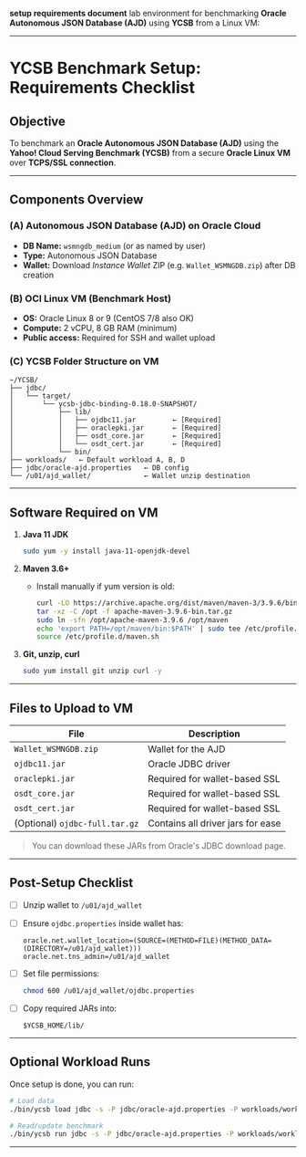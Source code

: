  **setup requirements document**  lab environment for benchmarking **Oracle Autonomous JSON Database (AJD)** using **YCSB** from a Linux VM:

---

#  YCSB Benchmark Setup: Requirements Checklist

##  Objective

To benchmark an **Oracle Autonomous JSON Database (AJD)** using the **Yahoo! Cloud Serving Benchmark (YCSB)** from a secure **Oracle Linux VM** over **TCPS/SSL connection**.

---

##  Components Overview

###  (A) Autonomous JSON Database (AJD) on Oracle Cloud

* **DB Name:** `wsmngdb_medium` (or as named by user)
* **Type:** Autonomous JSON Database
* **Wallet:** Download *Instance Wallet* ZIP (e.g. `Wallet_WSMNGDB.zip`) after DB creation

###  (B) OCI Linux VM (Benchmark Host)

* **OS:** Oracle Linux 8 or 9 (CentOS 7/8 also OK)
* **Compute:** 2 vCPU, 8 GB RAM (minimum)
* **Public access:** Required for SSH and wallet upload

###  (C) YCSB Folder Structure on VM

```
~/YCSB/
├── jdbc/
│   └── target/
│       └── ycsb-jdbc-binding-0.18.0-SNAPSHOT/
│           ├── lib/
│           │   ├── ojdbc11.jar         ← [Required]
│           │   ├── oraclepki.jar       ← [Required]
│           │   ├── osdt_core.jar       ← [Required]
│           │   └── osdt_cert.jar       ← [Required]
│           └── bin/
├── workloads/   ← Default workload A, B, D
├── jdbc/oracle-ajd.properties   ← DB config
└── /u01/ajd_wallet/             ← Wallet unzip destination
```

---

##  Software Required on VM

1. **Java 11 JDK**

   ```bash
   sudo yum -y install java-11-openjdk-devel
   ```

2. **Maven 3.6+**

   * Install manually if yum version is old:

     ```bash
     curl -LO https://archive.apache.org/dist/maven/maven-3/3.9.6/binaries/apache-maven-3.9.6-bin.tar.gz
     tar -xz -C /opt -f apache-maven-3.9.6-bin.tar.gz
     sudo ln -sfn /opt/apache-maven-3.9.6 /opt/maven
     echo 'export PATH=/opt/maven/bin:$PATH' | sudo tee /etc/profile.d/maven.sh
     source /etc/profile.d/maven.sh
     ```

3. **Git, unzip, curl**

   ```bash
   sudo yum install git unzip curl -y
   ```

---

##  Files to Upload to VM

| File                           | Description                       |
| ------------------------------ | --------------------------------- |
| `Wallet_WSMNGDB.zip`           | Wallet for the AJD                |
| `ojdbc11.jar`                  | Oracle JDBC driver                |
| `oraclepki.jar`                | Required for wallet-based SSL     |
| `osdt_core.jar`                | Required for wallet-based SSL     |
| `osdt_cert.jar`                | Required for wallet-based SSL     |
| (Optional) `ojdbc-full.tar.gz` | Contains all driver jars for ease |

> You can download these JARs from Oracle's JDBC download page.

---

##  Post-Setup Checklist

* [ ] Unzip wallet to `/u01/ajd_wallet`
* [ ] Ensure `ojdbc.properties` inside wallet has:

  ```
  oracle.net.wallet_location=(SOURCE=(METHOD=FILE)(METHOD_DATA=(DIRECTORY=/u01/ajd_wallet)))
  oracle.net.tns_admin=/u01/ajd_wallet
  ```
* [ ] Set file permissions:

  ```bash
  chmod 600 /u01/ajd_wallet/ojdbc.properties
  ```
* [ ] Copy required JARs into:

  ```
  $YCSB_HOME/lib/
  ```

---

##  Optional Workload Runs

Once setup is done, you can run:

```bash
# Load data
./bin/ycsb load jdbc -s -P jdbc/oracle-ajd.properties -P workloads/workloada

# Read/update benchmark
./bin/ycsb run jdbc -s -P jdbc/oracle-ajd.properties -P workloads/workloadb
```

---

